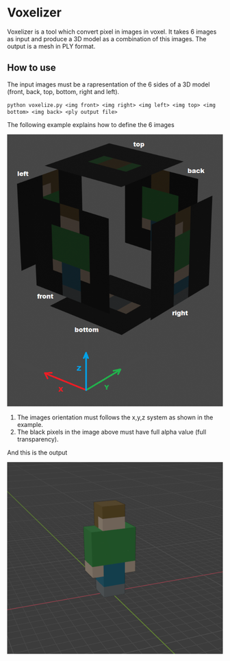# Voxelizer

Voxelizer is a tool which convert pixel in images in voxel. It takes 6 images as input and produce a 3D model as a combination of this images. The output is a mesh in PLY format.

## How to use

The input images must be a rapresentation of the 6 sides of a 3D model (front, back, top, bottom, right and left).

```
python voxelize.py <img front> <img right> <img left> <img top> <img bottom> <img back> <ply output file>
```

The following example explains how to define the 6 images

![Image example](https://github.com/MarcoCiaramella/Voxelize/blob/master/tutorial/usage_images.png)

1. The images orientation must follows the x,y,z system as shown in the example.
1. The black pixels in the image above must have full alpha value (full transparency).

And this is the output

![Image output](https://github.com/MarcoCiaramella/Voxelize/blob/master/tutorial/result.png)
